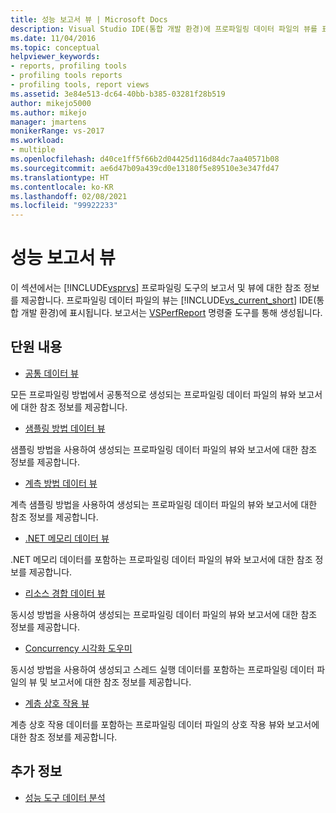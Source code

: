 ```yaml
---
title: 성능 보고서 뷰 | Microsoft Docs
description: Visual Studio IDE(통합 개발 환경)에 프로파일링 데이터 파일의 뷰를 표시하는 방법을 알아봅니다.
ms.date: 11/04/2016
ms.topic: conceptual
helpviewer_keywords:
- reports, profiling tools
- profiling tools reports
- profiling tools, report views
ms.assetid: 3e84e513-dc64-40bb-b385-03281f28b519
author: mikejo5000
ms.author: mikejo
manager: jmartens
monikerRange: vs-2017
ms.workload:
- multiple
ms.openlocfilehash: d40ce1ff5f66b2d04425d116d84dc7aa40571b08
ms.sourcegitcommit: ae6d47b09a439cd0e13180f5e89510e3e347fd47
ms.translationtype: HT
ms.contentlocale: ko-KR
ms.lasthandoff: 02/08/2021
ms.locfileid: "99922233"
---
```

# <a name="performance-report-views"></a>성능 보고서 뷰
이 섹션에서는 [!INCLUDE[vsprvs](../code-quality/includes/vsprvs_md.md)] 프로파일링 도구의 보고서 및 뷰에 대한 참조 정보를 제공합니다. 프로파일링 데이터 파일의 뷰는 [!INCLUDE[vs_current_short](../code-quality/includes/vs_current_short_md.md)] IDE(통합 개발 환경)에 표시됩니다. 보고서는 [VSPerfReport](../profiling/vsperfreport.md) 명령줄 도구를 통해 생성됩니다.

## <a name="in-this-section"></a>단원 내용
- [공통 데이터 뷰](../profiling/common-data-views.md)

 모든 프로파일링 방법에서 공통적으로 생성되는 프로파일링 데이터 파일의 뷰와 보고서에 대한 참조 정보를 제공합니다.

- [샘플링 방법 데이터 뷰](../profiling/profiler-sampling-method-data-views.md)

 샘플링 방법을 사용하여 생성되는 프로파일링 데이터 파일의 뷰와 보고서에 대한 참조 정보를 제공합니다.

- [계측 방법 데이터 뷰](../profiling/instrumentation-method-data-views.md)

 계측 샘플링 방법을 사용하여 생성되는 프로파일링 데이터 파일의 뷰와 보고서에 대한 참조 정보를 제공합니다.

- [.NET 메모리 데이터 뷰](../profiling/dotnet-memory-data-views.md)

 .NET 메모리 데이터를 포함하는 프로파일링 데이터 파일의 뷰와 보고서에 대한 참조 정보를 제공합니다.

- [리소스 경합 데이터 뷰](../profiling/resource-contention-data-views.md)

 동시성 방법을 사용하여 생성되는 프로파일링 데이터 파일의 뷰와 보고서에 대한 참조 정보를 제공합니다.

- [Concurrency 시각화 도우미](../profiling/concurrency-visualizer.md)

 동시성 방법을 사용하여 생성되고 스레드 실행 데이터를 포함하는 프로파일링 데이터 파일의 뷰 및 보고서에 대한 참조 정보를 제공합니다.

- [계층 상호 작용 뷰](../profiling/tier-interactions-view.md)

 계층 상호 작용 데이터를 포함하는 프로파일링 데이터 파일의 상호 작용 뷰와 보고서에 대한 참조 정보를 제공합니다.

## <a name="see-also"></a>추가 정보
- [성능 도구 데이터 분석](../profiling/analyzing-performance-tools-data.md)

